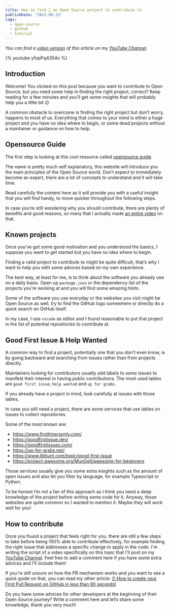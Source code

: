 ```yaml
---
title: How to find 🔎 an Open Source project to contribute to
publishDate: "2022-08-23"
tags:
  - open-source
  - github
  - tutorial
---
```


_You can find a [video version](https://youtu.be/yfopPq4354o) of this article on my [YouTube Channel](https://www.youtube.com/channel/UC-KqnO3ez7vF-kyIQ_22rdA)._

{% youtube yfopPq4354o %}

## Introduction

Welcome! You clicked on this post because you want to contribute to Open Source, but you need some help in finding the right project, correct? Keep reading for a few minutes and you'll get some insights that will probably help you a little bit 😉

A common obstacle to overcome is finding the right project but don’t worry, happens to most of us. Everything that comes to your mind is either a huge project and you have no idea where to begin, or some dead projects without a maintainer or guidance on how to help.

## Opensource Guide

The first step is looking at this cool resource called [opensource.guide](https://opensource.guide/)

The name is pretty much self explanatory, this website will introduce you the main principles of the Open Source world. Don’t expect to immediately become an expert, there are a lot of concepts to understand and it will take time.

Read carefully the content here as it will provide you with a useful insight that you will find handy, to move quicker throughout the following steps.

In case you’re still wondering why you should contribute, there are plenty of benefits and good reasons, so many that I actually made [an entire video](https://youtu.be/uquIcISFtwg) on that.

## Known projects

Once you’ve got some good motivation and you understood the basics, I suppose you want to get started but you have no idea where to begin.

Finding a valid project to contribute to might be quite difficult, that’s why I want to help you with some advices based on my own experience.

The best way, at least for me, is to think about the software you already use on a daily basis. Open up `package.json` or the dependency list of the projects you’re working at and you will find some amazing hints.

Some of the software you use everyday or the websites you visit might be Open Source as well, try to find the GitHub logo somewhere or directly do a quick search on GitHub itself.

In my case, I use `vscode` as editor and I found reasonable to put that project in the list of potential repositories to contribute at.

## Good First Issue & Help Wanted

A common way to find a project, potentially one that you don’t even know, is by going backward and searching from issues rather than from projects directly.

Maintainers looking for contributors usually add labels to some issues to manifest their interest in having public contributions. The most used lables are `good first issue`, `help wanted` and `up for grabs`.

If you already have a project in mind, look carefully at issues with those lables.

In case you still need a project, there are some services that use lables on issues to collect repositories.

Some of the most known are:

- https://www.firsttimersonly.com/
- https://goodfirstissue.dev/
- https://goodfirstissues.com/
- https://up-for-grabs.net/
- https://www.libhunt.com/topic/good-first-issue
- https://project-awesome.org/MunGell/awesome-for-beginners

Those services usually give you some extra insights such as the amount of open issues and also let you filter by language, for example Typescript or Python.

To be honest I’m not a fan of this approach as I think you need a deep knowledge of the project before writing some code for it. Anyway, those websites are quite common so I wanted to mention it. Maybe they will work well for you!

## How to contribute

Once you found a project that feels right for you, there are still a few steps to take before being 100% able to contribute effectively, for example finding the right issue that addresses a specific change to apply in the code. I'm writing the script of a video specifically on this topic that I'll post on my [YouTube Channel](https://www.youtube.com/channel/UC-KqnO3ez7vF-kyIQ_22rdA). Feel free to add a comment here if you have some extra advices and I'll include them!

If you're still unsure on how the PR mechanism works and you want to see a quick guide on that, you can read my other article: [⏰ How to create your First Pull Request on GitHub in less than 60 seconds!](/first-pull-request)

Do you have some advices for other developers at the beginning of their Open Source journey? Write a comment here and let’s share some knowledge, thank you very much!
